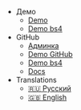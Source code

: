 - Демо
  - [Demo](https://demo.sleepingowladmin.ru)
  - [Demo bs4](http://bs4.sleepingowladmin.ru)
- GitHub
  - [Админка](https://github.com/laravelrus/sleepingowladmin/)
  - [Demo GitHub](https://github.com/SleepingOwlAdmin/demo)
  - [Demo bs4](https://github.com/SleepingOwlAdmin/demo/tree/bs4)
  - [Docs](https://sleepingowladmin.github.io/docs)
- Translations
  - [:ru: Русский](https://sleepingowladmin.github.io/docs/ru)
  - [:uk: English](https://sleepingowladmin.github.io/docs/en)
